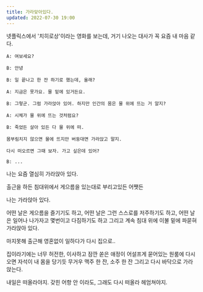 ```yaml
---
title: 가라앚아있다.
updated: 2022-07-30 19:00
---
```


넷플릭스에서 '치히로상'이라는 영화를 보는데,
거기 나오는 대사가 꼭 요즘 내 마음 같다.

```
A: 여보세요?

B: 안녕

B: 일 끝나고 한 잔 하기로 했는데, 올래?

A: 지금은 못가요. 물 밑에 있거든요.

B: 그렇군. 그럼 가라앉아 있어. 하지만 인간의 몸은 물 위에 뜨는 거 알지? 

A: 시체가 물 위에 뜨는 것처럼요?

B: 죽었든 살아 있든 다 물 위에 떠. 

몸부림치지 않으면 물에 뜨지만 버둥대면 가라앉고 말지.

다시 떠오르면 그때 보자. 가고 싶은데 있어?

B: ...
```

나는 요즘 열심히 가라앉아 있다. 

출근을 하든 침대위에서 게으름을 있는대로 부리고있든 어쨋든 

나는 가라앉아 있다.

어떤 날은 게으름을 즐기기도 하고, 어떤 날은 그런 스스로를 저주하기도 하고, 어떤 날은 일어나 나가자고 몇번이고 다짐하기도 하고 그리고 계속 침대 위에 이불 밑에 파묻혀 가라앉아 있다.

마지못해 출근해 영혼없이 일하다가 다시 집으로.. 

집이라기에는 너무 허전한, 이사하고 잠깐 쏟은 애정이 어설프게 묻어있는 원룸에 다시 오면 자석이 내 몸을 당기듯 무거우 맥주 한 잔, 소주 한 잔 그리고 다시 바닥으로 가라 앉는다.

내일은 떠올라야지. 갖힌 어항 안 이라도, 그래도 다시 떠올라 헤엄쳐야지. 